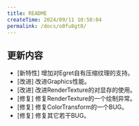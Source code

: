 ```yaml
---
title: README
createTime: 2024/09/11 10:50:04
permalink: /docs/o0fu8gt0/
---
```

## 更新内容

* [新特性] 增加对Egret自有压缩纹理的支持。
* [改进] 改进Graphics性能。
* [改进] 改进RenderTexture的对显存的使用。
* [修复] 修复RenderTexture的一个绘制异常。
* [修复] 修复ColorTransform的一个BUG。
* [修复] 修复其它若干BUG。